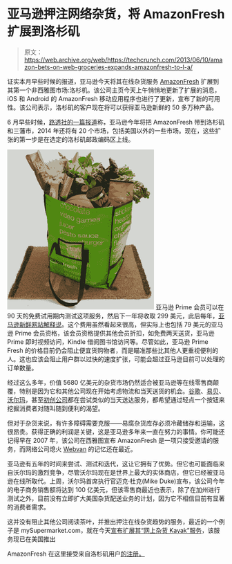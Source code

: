 # 亚马逊押注网络杂货，将 AmazonFresh 扩展到洛杉矶

> 原文：<https://web.archive.org/web/https://techcrunch.com/2013/06/10/amazon-bets-on-web-groceries-expands-amazonfresh-to-l-a/>

证实本月早些时候的报道，亚马逊今天将其在线杂货服务 [AmazonFresh](https://web.archive.org/web/20221210060547/https://fresh.amazon.com/) 扩展到其第一个非西雅图市场:洛杉机。该公司主页今天上午悄悄地更新了扩展的消息，iOS 和 Android 的 AmazonFresh 移动应用程序也进行了更新，宣布了新的可用性。该公司表示，洛杉矶的客户现在将可以获得亚马逊新鲜的 50 多万种产品。

6 月早些时候，[路透社的一篇报道](https://web.archive.org/web/20221210060547/http://preview.reuters.com/2013/6/4/amazon-plans-major-move-into-grocery-business-1)称，亚马逊今年将把 AmazonFresh 带到洛杉矶和三藩市，2014 年还将有 20 个市场，包括美国以外的一些市场。现在，这些扩张的第一步是在选定的洛杉矶邮政编码区上线。

[![img1_welcome_mat._V383838536_](img/58b684dbf15cf5f5884bbb98cbd391a2.png)](https://web.archive.org/web/20221210060547/https://beta.techcrunch.com/2013/06/10/amazon-bets-on-web-groceries-expands-amazonfresh-to-l-a/img1_welcome_mat-_v383838536_/) 亚马逊 Prime 会员可以在 90 天的免费试用期内测试这项服务，然后下一年将收取 299 美元，此后每年，[亚马逊新鲜网站解释说](https://web.archive.org/web/20221210060547/https://fresh.amazon.com/SignIn?benefitsPage=true&checkPrime=true&&&&&refId=134-7062901-0179236)。这个费用虽然看起来很高，但实际上也包括 79 美元的亚马逊 Prime 会员资格，该会员资格提供其他会员折扣，如免费两天送货，亚马逊 Prime 即时视频访问，Kindle 借阅图书馆访问等。尽管如此，亚马逊 Prime Fresh 的价格目前仍会阻止便宜货购物者，而是瞄准那些比其他人更重视便利的人。这也应该会阻止用户群以过快的速度扩张，可能会超过亚马逊目前可以处理的订单数量。

经过这么多年，价值 5680 亿美元的杂货市场仍然适合被亚马逊等在线零售商颠覆，特别是因为它和其他公司现在开始考虑物流和当天送货的机会。[谷歌](https://web.archive.org/web/20221210060547/https://beta.techcrunch.com/2013/03/28/google-starts-testing-google-shopping-express-today-in-sf-free-delivery-at-target-walgreens-staples-and-more/)、[易贝](https://web.archive.org/web/20221210060547/https://beta.techcrunch.com/2013/03/28/game-on-google-ebay-now-same-day-delivery-service-expands-to-chicago-and-dallas/)、[沃尔玛](https://web.archive.org/web/20221210060547/https://beta.techcrunch.com/2012/10/09/walmart-begins-testing-same-day-delivery-in-select-markets/)，甚至[初创公司](https://web.archive.org/web/20221210060547/https://beta.techcrunch.com/2013/03/28/deliv/)都在尝试类似的当天送达服务，都希望通过轻点一个按钮来挖掘消费者对随叫随到便利的渴望。

但对于杂货来说，有许多障碍需要克服——易腐杂货库存必须冷藏储存和运输，这很昂贵。获得正确的利润是关键，这是亚马逊多年来一直在努力的事情。你可能还记得早在 2007 年，该公司在西雅图宣布 AmazonFresh 是一项只接受邀请的服务，而网络公司熄火 [Webvan](https://web.archive.org/web/20221210060547/http://en.wikipedia.org/wiki/Webvan) 的记忆还在最近。

亚马逊有五年的时间来尝试、测试和迭代，这让它拥有了优势。但它也可能面临来自沃尔玛的激烈竞争，尽管沃尔玛现在是世界上最大的实体商店，但它已经被亚马逊在线所取代。上周，沃尔玛首席执行官迈克·杜克(Mike Duke)宣布，该公司今年的电子商务销售额将达到 100 亿美元，但该零售商最近也表示，除了在加州进行测试之外，目前没有立即扩大美国杂货配送业务的计划，因为它不相信目前有显著的消费者需求。

这并没有阻止其他公司阅读茶叶，并推出押注在线杂货趋势的服务，最近的一个例子是 mySupermarket.com，就在今天[宣布扩展其“网上杂货 Kayak”服务](https://web.archive.org/web/20221210060547/https://beta.techcrunch.com/2013/06/10/grocery-comparison-site-mysupermarket-launches-u-s-megastore-for-finding-best-prices-across-amazon-walmart-target-more/)，该服务现已在美国推出

AmazonFresh 在这里接受来自洛杉矶用户[的注册。](https://web.archive.org/web/20221210060547/http://fresh.amazon.com/)